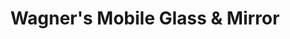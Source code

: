 ---
title: "Wagner's Mobile Glass & Mirror"
url: /palmyra/wagners-mobile-glass-and-mirror/
shop: car repair
---